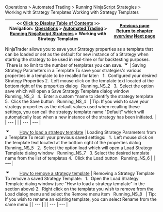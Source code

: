 ﻿
Operations \> Automated Trading \> Running NinjaScript Strategies \> Working with Strategy Templates
Working with Strategy Templates

| \<\< [Click to Display Table of Contents](using_strategy_templates.md) \>\> **Navigation:**     [Operations](operations.md) \> [Automated Trading](automated_trading.md) \> [Running NinjaScript Strategies](running_ninjascript_strategies.md) \> Working with Strategy Templates | [Previous page](running_a_ninjascript_strateg2.md) [Return to chapter overview](running_ninjascript_strategies.md) [Next page](backup__restore.md) |
| --- | --- |
NinjaTrader allows you to save your Strategy properties as a template that can be loaded or set as the default for new instance of a Strategy when starting the strategy to be used in real\-time or for backtesting purposes.  There is no limit to the number of templates you can save.
![tog_minus](tog_minus.gif)
| Saving Strategy Parameters in a Template To save your strategies's various properties in a template to be recalled for later:   1\.  Configured your desired Strategy Properties 2\.  Left mouse click on the template text located at the bottom right of the properties dialog   Running_NS_2   3\.  Select the option save which will open a Save Strategy Template dialog window   Running_NS_3   4\.  Enter a custom \*name to identify the strategy template 5\.  Click the Save button   Running_NS_4     | Tip: If you wish to save your strategy properties as the default values used when recalling these settings, you can call the strategy template name "Default" which will automatically load when a new instance of the strategy has been initiated. | | --- | |
| --- | --- |

![tog_minus](tog_minus.gif)        [How to load a strategy template](javascript:HMToggle('toggle','HowToLoadAStrategyTemplate','HowToLoadAStrategyTemplate_ICON'))
| Loading Strategy Parameters from a Template To recall your previous saved settings:   1\.  Left mouse click on the template text located at the bottom right of the properties dialog   Running_NS_5   2\.  Select the option load which will open a Load Strategy Template dialog window   Running_NS_7   3\. Select the desired template name from the list of templates 4\.  Click the Load button   Running_NS_6 |
| --- |

![tog_minus](tog_minus.gif)        [How to remove a strategy template](javascript:HMToggle('toggle','HowToRemoveAStrategyTemplate','HowToRemoveAStrategyTemplate_ICON'))
| Removing a Strategy Template To remove a saved Strategy Template:   1\.  Open the Load Strategy Template dialog window (see "How to load a strategy template" in the section above) 2\.  Right click on the template you wish to remove from the Load dialog menu and select the Remove menu item   Running_NS_8     | Tip: If you wish to rename an existing template, you can select Rename from the same menu | | --- | |
| --- | --- |
